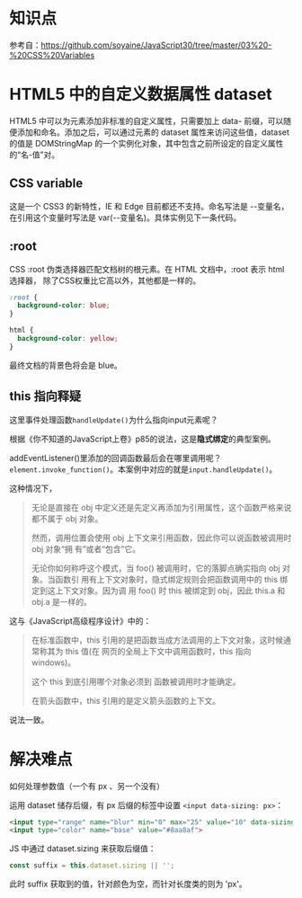 # 知识点

参考自：https://github.com/soyaine/JavaScript30/tree/master/03%20-%20CSS%20Variables

# HTML5 中的自定义数据属性 dataset
HTML5 中可以为元素添加非标准的自定义属性，只需要加上 data- 前缀，可以随便添加和命名。添加之后，可以通过元素的 dataset 属性来访问这些值，dataset 的值是 DOMStringMap 的一个实例化对象，其中包含之前所设定的自定义属性的“名-值”对。

## CSS variable
这是一个 CSS3 的新特性，IE 和 Edge 目前都还不支持。命名写法是 --变量名，在引用这个变量时写法是 var(--变量名)。具体实例见下一条代码。

## :root
CSS :root 伪类选择器匹配文档树的根元素。在 HTML 文档中，:root 表示 html 选择器， 除了CSS权重比它高以外，其他都是一样的。

```css
:root {
  background-color: blue;
}

html {
  background-color: yellow;
}
```

最终文档的背景色将会是 blue。

## this 指向释疑

这里事件处理函数`handleUpdate()`为什么指向input元素呢？

根据《你不知道的JavaScript上卷》p85的说法，这是**隐式绑定**的典型案例。

addEventListener()里添加的回调函数最后会在哪里调用呢？`element.invoke_function()`。本案例中对应的就是`input.handleUpdate()`。

这种情况下，

> 无论是直接在 obj 中定义还是先定义再添加为引用属性，这个函数严格来说都不属于 obj 对象。
> 
> 然而，调用位置会使用 obj 上下文来引用函数，因此你可以说函数被调用时 obj 对象“拥 有”或者“包含”它。
> 
> 无论你如何称呼这个模式，当 foo() 被调用时，它的落脚点确实指向 obj 对象。当函数引 用有上下文对象时，隐式绑定规则会把函数调用中的 this 绑定到这上下文对象。因为调 用 foo() 时 this 被绑定到 obj，因此 this.a 和 obj.a 是一样的。

这与《JavaScript高级程序设计》中的：

> 在标准函数中，this 引用的是把函数当成方法调用的上下文对象，这时候通常称其为 this 值(在 网页的全局上下文中调用函数时，this 指向 windows)。
> 
> 这个 this 到底引用哪个对象必须到 函数被调用时才能确定。
> 
> 在箭头函数中，this 引用的是定义箭头函数的上下文。

说法一致。
# 解决难点

如何处理参数值（一个有 px 、另一个没有）

运用 dataset 储存后缀，有 px 后缀的标签中设置  `<input data-sizing: px>`：

```html
<input type="range" name="blur" min="0" max="25" value="10" data-sizing="px">
<input type="color" name="base" value="#8aa8af">
```
JS 中通过 dataset.sizing 来获取后缀值：
```js
const suffix = this.dataset.sizing || ''; 
```
此时 suffix 获取到的值，针对颜色为空，而针对长度类的则为 'px'。

